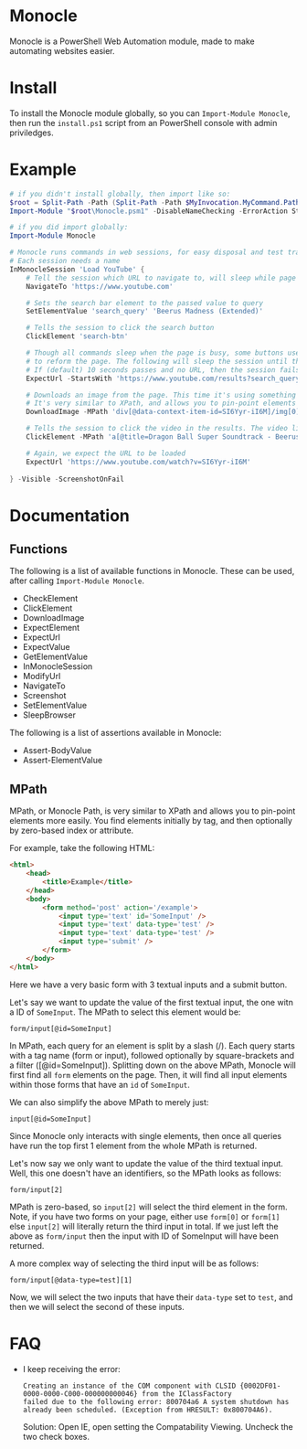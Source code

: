# Monocle
Monocle is a PowerShell Web Automation module, made to make automating websites easier.

# Install
To install the Monocle module globally, so you can `Import-Module Monocle`, then run the `install.ps1` script from an PowerShell console with admin priviledges.

# Example
```PowerShell
# if you didn't install globally, then import like so:
$root = Split-Path -Path (Split-Path -Path $MyInvocation.MyCommand.Path)
Import-Module "$root\Monocle.psm1" -DisableNameChecking -ErrorAction Stop

# if you did import globally:
Import-Module Monocle

# Monocle runs commands in web sessions, for easy disposal and test tracking
# Each session needs a name
InMonocleSession 'Load YouTube' {
    # Tell the session which URL to navigate to, will sleep while page is loading
    NavigateTo 'https://www.youtube.com'

    # Sets the search bar element to the passed value to query
    SetElementValue 'search_query' 'Beerus Madness (Extended)'

    # Tells the session to click the search button
    ClickElement 'search-btn'

    # Though all commands sleep when the page is busy, some buttons use javascript
    # to reform the page. The following will sleep the session until the passed URL is loaded.
    # If (default) 10 seconds passes and no URL, then the session fails
    ExpectUrl -StartsWith 'https://www.youtube.com/results?search_query='

    # Downloads an image from the page. This time it's using something called MPath (Monocle Path).
    # It's very similar to XPath, and allows you to pin-point elements more easily
    DownloadImage -MPath 'div[@data-context-item-id=SI6Yyr-iI6M]/img[0]' '.\beerus.jpg'

    # Tells the session to click the video in the results. The video link is found via MPath
    ClickElement -MPath 'a[@title=Dragon Ball Super Soundtrack - Beerus Madness (Extended)  - Duration: 10:00.]'

    # Again, we expect the URL to be loaded
    ExpectUrl 'https://www.youtube.com/watch?v=SI6Yyr-iI6M'
    
} -Visible -ScreenshotOnFail
```

# Documentation
## Functions
The following is a list of available functions in Monocle. These can be used, after calling `Import-Module Monocle`.

 * CheckElement
 * ClickElement
 * DownloadImage
 * ExpectElement
 * ExpectUrl
 * ExpectValue
 * GetElementValue
 * InMonocleSession
 * ModifyUrl
 * NavigateTo
 * Screenshot
 * SetElementValue
 * SleepBrowser

The following is a list of assertions available in Monocle:

 * Assert-BodyValue
 * Assert-ElementValue

## MPath
MPath, or Monocle Path, is very similar to XPath and allows you to pin-point elements more easily.
You find elements initially by tag, and then optionally by zero-based index or attribute.

For example, take the following HTML:

```HTML
<html>
    <head>
        <title>Example</title>
    </head>
    <body>
        <form method='post' action='/example'>
            <input type='text' id='SomeInput' />
            <input type='text' data-type='test' />
            <input type='text' data-type='test' />
            <input type='submit' />
        </form>
    </body>
</html>
```

Here we have a very basic form with 3 textual inputs and a submit button.

Let's say we want to update the value of the first textual input, the one witn a ID of `SomeInput`. The MPath to select this element would be:

```
form/input[@id=SomeInput]
```

In MPath, each query for an element is split by a slash (/). Each query starts with a tag name (form or input), followed optionally by square-brackets and a filter ([@id=SomeInput]).
Splitting down on the above MPath, Monocle will first find all `form` elements on the page. Then, it will find all input elements within those forms that have an `id` of `SomeInput`.

We can also simplify the above MPath to merely just:

```
input[@id=SomeInput]
```

Since Monocle only interacts with single elements, then once all queries have run the top first 1 element from the whole MPath is returned.

Let's now say we only want to update the value of the third textual input. Well, this one doesn't have an identifiers, so the MPath looks as follows:

```
form/input[2]
```

MPath is zero-based, so `input[2]` will select the third element in the form. Note, if you have two forms on your page, either use `form[0]` or `form[1]` else `input[2]` will literally return the third input in total.
If we just left the above as `form/input` then the input with ID of SomeInput will have been returned.

A more complex way of selecting the third input will be as follows:

```
form/input[@data-type=test][1]
```

Now, we will select the two inputs that have their `data-type` set to `test`, and then we will select the second of these inputs.

# FAQ
 * I keep receiving the error:
   
   ```
   Creating an instance of the COM component with CLSID {0002DF01-0000-0000-C000-000000000046} from the IClassFactory 
   failed due to the following error: 800704a6 A system shutdown has already been scheduled. (Exception from HRESULT: 0x800704A6).
   ```

   Solution: Open IE, open setting the Compatability Viewing. Uncheck the two check boxes.
